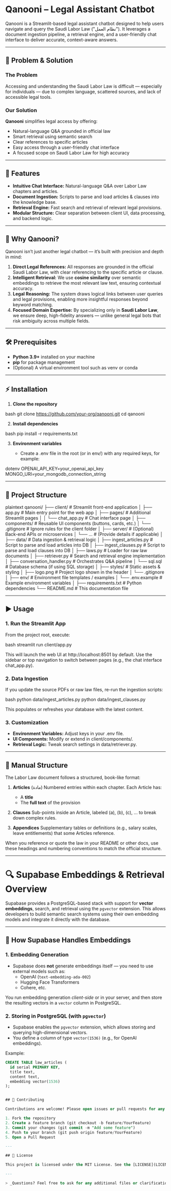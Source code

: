 # Qanooni – Legal Assistant Chatbot

Qanooni is a Streamlit-based legal assistant chatbot designed to help users navigate and query the Saudi Labor Law ("نظام العمل"). It leverages a document ingestion pipeline, a retrieval engine, and a user-friendly chat interface to deliver accurate, context-aware answers.

---

## 🧩 Problem & Solution

### The Problem
Accessing and understanding the Saudi Labor Law is difficult — especially for individuals — due to complex language, scattered sources, and lack of accessible legal tools.

### Our Solution
**Qanooni** simplifies legal access by offering:
- Natural-language Q&A grounded in official law
- Smart retrieval using semantic search
- Clear references to specific articles
- Easy access through a user-friendly chat interface
- A focused scope on Saudi Labor Law for high accuracy

---

## 🚀 Features

- **Intuitive Chat Interface:** Natural-language Q\&A over Labor Law chapters and articles.
- **Document Ingestion:** Scripts to parse and load articles & clauses into the knowledge base.
- **Retrieval Engine:** Fast search and retrieval of relevant legal provisions.
- **Modular Structure:** Clear separation between client UI, data processing, and backend logic.


---

## 🧠 Why Qanooni?

Qanooni isn’t just another legal chatbot — it’s built with precision and depth in mind:

1. **Direct Legal References:** All responses are grounded in the official Saudi Labor Law, with clear referencing to the specific article or clause.
2. **Intelligent Retrieval:** We use **cosine similarity** over semantic embeddings to retrieve the most relevant law text, ensuring contextual accuracy.
3. **Legal Reasoning:** The system draws logical links between user queries and legal provisions, enabling more insightful responses beyond keyword matching.
4. **Focused Domain Expertise:** By specializing only in **Saudi Labor Law**, we ensure deep, high-fidelity answers — unlike general legal bots that risk ambiguity across multiple fields.


---

## 🛠️ Prerequisites

- **Python 3.9+** installed on your machine
- **pip** for package management
- (Optional) A virtual environment tool such as venv or conda

---

## ⚡ Installation

1. **Clone the repository**

   
bash
   git clone https://github.com/your-org/qanooni.git
   cd qanooni


2. **Install dependencies**

   
bash
   pip install -r requirements.txt


3. **Environment variables**

   - Create a .env file in the root (or in env/) with any required keys, for example:

     
dotenv
     OPENAI_API_KEY=your_openai_api_key
     MONGO_URI=your_mongodb_connection_string


---

## 📂 Project Structure

plaintext
qanooni/
├── client/                  # Streamlit front-end application
│   ├── app.py               # Main entry point for the web app
│   ├── pages/               # Additional Streamlit pages
│   │   └── chat_app.py      # Chat interface page
│   ├── components/          # Reusable UI components (buttons, cards, etc.)
│   └── .gitignore           # Ignore rules for the client folder
│
├── server/                  # (Optional) Back-end APIs or microservices
│   └── ...                  # (Provide details if applicable)
│
├── data/                    # Data ingestion & retrieval logic
│   ├── ingest_articles.py   # Script to parse and load articles into DB
│   ├── ingest_clauses.py    # Script to parse and load clauses into DB
│   ├── laws.py              # Loader for raw law documents
│   ├── retriever.py         # Search and retrieval engine implementation
│   ├── conversation_handler.py  # Orchestrates Q&A pipeline
│   └── sql.sql              # Database schema (if using SQL storage)
│
├── styles/                  # Static assets & styling
│   ├── logo.png             # Project logo shown in the header
│   └── .gitignore
│
├── env/                     # Environment file templates / examples
│   └── .env.example         # Example environment variables
│
├── requirements.txt         # Python dependencies
└── README.md                # This documentation file


---

## ▶️ Usage

### 1. Run the Streamlit App

From the project root, execute:

bash
streamlit run client/app.py


This will launch the web UI at http://localhost:8501 by default. Use the sidebar or top navigation to switch between pages (e.g., the chat interface chat_app.py).

### 2. Data Ingestion

If you update the source PDFs or raw law files, re-run the ingestion scripts:

bash
python data/ingest_articles.py
python data/ingest_clauses.py


This populates or refreshes your database with the latest content.

### 3. Customization

- **Environment Variables:** Adjust keys in your .env file.
- **UI Components:** Modify or extend in client/components/.
- **Retrieval Logic:** Tweak search settings in data/retriever.py.

---

## 📖 Manual Structure

The Labor Law document follows a structured, book-like format:

1. **Articles** (مادة)
   Numbered entries within each chapter. Each Article has:

   - A **title**
   - The **full text** of the provision

2. **Clauses**
   Sub-points inside an Article, labeled (a), (b), (c), … to break down complex rules.

3. **Appendices**
   Supplementary tables or definitions (e.g., salary scales, leave entitlements) that some Articles reference.

When you reference or quote the law in your README or other docs, use these headings and numbering conventions to match the official structure.

---

# 🔍 Supabase Embeddings & Retrieval Overview

Supabase provides a PostgreSQL-based stack with support for **vector embeddings**, search, and retrieval using the `pgvector` extension. This allows developers to build semantic search systems using their own embedding models and integrate it directly with the database.

---

## 🧠 How Supabase Handles Embeddings

### 1. **Embedding Generation**
- Supabase does **not** generate embeddings itself — you need to use external models such as:
  - OpenAI (`text-embedding-ada-002`)
  - Hugging Face Transformers
  - Cohere, etc.

You run embedding generation *client-side* or in your server, and then store the resulting vectors in a `vector` column in PostgreSQL.

### 2. **Storing in PostgreSQL (with `pgvector`)**
- Supabase enables the `pgvector` extension, which allows storing and querying high-dimensional vectors.
- You define a column of type `vector(1536)` (e.g., for OpenAI embeddings).
  
Example:
```sql
CREATE TABLE law_articles (
  id serial PRIMARY KEY,
  title text,
  content text,
  embedding vector(1536)
);


## 📝 Contributing

Contributions are welcome! Please open issues or pull requests for any bugs, feature requests, or improvements. Follow the standard GitHub workflow:

1. Fork the repository
2. Create a feature branch (git checkout -b feature/YourFeature)
3. Commit your changes (git commit -m "Add some feature")
4. Push to your branch (git push origin feature/YourFeature)
5. Open a Pull Request

---

## 📄 License

This project is licensed under the MIT License. See the [LICENSE](LICENSE) file for details.

---

> _Questions? Feel free to ask for any additional files or clarifications!_
